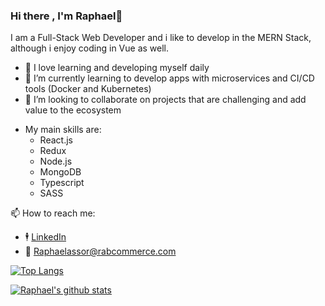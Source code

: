 ### Hi there , I'm Raphael👋

I am a Full-Stack Web Developer and i like to develop in the MERN Stack, although i enjoy coding in Vue as well. 
- 🔭 I love learning and developing myself daily
- 🌱 I’m currently learning to develop apps with microservices and CI/CD tools (Docker and Kubernetes)
- 👯 I’m looking to collaborate on projects that are challenging and add value to the ecosystem
 <ul>
<li>My main skills are:
 <ul>
  <li>React.js </li>
   <li>Redux </li>
   <li>Node.js</li>
   <li>MongoDB</li>
   <li>Typescript</li>
   <li>SASS</li>
  </ul>
 </li>
</ul>

📫 How to reach me: 
- 🕴️ [LinkedIn](https://www.linkedin.com/in/raphael-assor-749602202/)
- 📧 Raphaelassor@rabcommerce.com 


[![Top Langs](https://github-readme-stats.vercel.app/api/top-langs/?username=raphaelassor)](https://github.com/raphaelassor/github-readme-stats)

[![Raphael's github stats](https://github-readme-stats.vercel.app/api?username=raphaelassor&count_private=true&show_icons=true&theme=radical&hide_rank=false)](https://github.com/raphaelassor/github-readme-stats)
